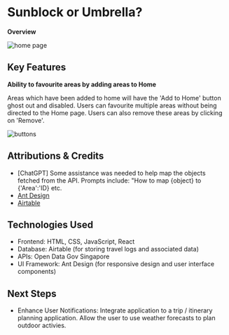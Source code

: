 # Sunblock or Umbrella?

**Overview**

![home page](./src/assets/homepagess.png)

## Key Features

**Ability to favourite areas by adding areas to Home**

Areas which have been added to home will have the 'Add to Home' button ghost out and disabled. Users can favourite multiple areas
without being directed to the Home page. Users can also remove these areas by clicking on 'Remove'.

![buttons](./src/assets/2hrforecastss.png)

## Attributions & Credits

- [ChatGPT] Some assistance was needed to help map the objects fetched from the API. Prompts include: "How to map {object} to {'Area':'ID} etc.
- [Ant Design](https://ant.design//)
- [Airtable](https://airtable.com/)

## Technologies Used

- Frontend: HTML, CSS, JavaScript, React
- Database: Airtable (for storing travel logs and associated data)
- APIs: Open Data Gov Singapore
- UI Framework: Ant Design (for responsive design and user interface components)

## Next Steps

- Enhance User Notifications: Integrate application to a trip / itinerary planning application. Allow the user to use weather forecasts to plan outdoor activies.
